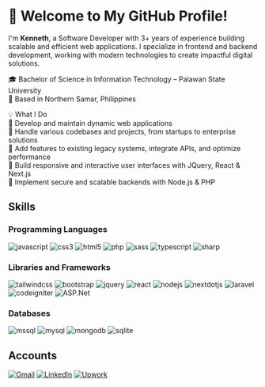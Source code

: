 # 👋 Welcome to My GitHub Profile!
I'm <b>Kenneth</b>, a Software Developer with 3+ years of experience building scalable and efficient web applications. I specialize in frontend and backend development, working with modern technologies to create impactful digital solutions.

🎓 Bachelor of Science in Information Technology – Palawan State University
</br>
📍 Based in Northern Samar, Philippines

💡 What I Do
</br>
🔹 Develop and maintain dynamic web applications
</br>
🔹 Handle various codebases and projects, from startups to enterprise solutions
</br>
🔹 Add features to existing legacy systems, integrate APIs, and optimize performance
</br>
🔹 Build responsive and interactive user interfaces with JQuery, React & Next.js
</br>
🔹 Implement secure and scalable backends with Node.js & PHP

<!--
- 🔭 I’m currently working on ...
- 🌱 I’m currently learning ...
- 👯 I’m looking to collaborate on ...
- 🤔 I’m looking for help with ...
- 💬 Ask me about ...
- 📫 How to reach me: ...
- 😄 Pronouns: ...
- ⚡ Fun fact: ...
-->

## Skills
### Programming Languages
![javascript](https://img.shields.io/badge/JavaScript-F7DF1E?style=for-the-badge&logo=javascript&logoColor=21201e) 
![css3](https://img.shields.io/badge/CSS3-1572B6?style=for-the-badge&logo=css3&logoColor=fff) 
![html5](https://img.shields.io/badge/HTML5-E34F26?style=for-the-badge&logo=html5&logoColor=fff) 
![php](https://img.shields.io/badge/PHP-777BB4?style=for-the-badge&logo=php&logoColor=fff) 
![sass](https://img.shields.io/badge/Sass-CC6699?style=for-the-badge&logo=sass&logoColor=fff) 
![typescript](https://img.shields.io/badge/TypeScript-3178C6?style=for-the-badge&logo=typescript&logoColor=fff) 
![sharp](https://img.shields.io/badge/Csharp-99CC00?style=for-the-badge&logo=sharp&logoColor=fff) 

### Libraries and Frameworks
![tailwindcss](https://img.shields.io/badge/Tailwind%20CSS-06B6D4?style=for-the-badge&logo=tailwindcss&logoColor=fff) 
![bootstrap](https://img.shields.io/badge/Bootstrap-7952B3?style=for-the-badge&logo=bootstrap&logoColor=fff) 
![jquery](https://img.shields.io/badge/JQuery-0769AD?style=for-the-badge&logo=jquery&logoColor=fff) 
![react](https://img.shields.io/badge/React%20Js-61DAFB?style=for-the-badge&logo=react&logoColor=000) 
![nodejs](https://img.shields.io/badge/Node.js-339933?style=for-the-badge&logo=node.js&logoColor=fff)
![nextdotjs](https://img.shields.io/badge/NextJS-21201e?style=for-the-badge&logo=nextdotjs&logoColor=fff) 
![laravel](https://img.shields.io/badge/Laravel-FF2D20?style=for-the-badge&logo=laravel&logoColor=fff) 
![codeigniter](https://img.shields.io/badge/CodeIgniter-EF4223?style=for-the-badge&logo=codeigniter&logoColor=fff) 
![ASP.Net](https://img.shields.io/badge/ASP.Net-512BD4?style=for-the-badge&logo=dotnet&logoColor=fff) 
<br/>

### Databases
![mssql](https://img.shields.io/badge/MSSQL-F7DF1E?style=for-the-badge&logo=mssql&logoColor=fff) 
![mysql](https://img.shields.io/badge/MySQL-4479A1?style=for-the-badge&logo=mysql&logoColor=fff) 
![mongodb](https://img.shields.io/badge/MongoDB-47A248?style=for-the-badge&logo=mongodb&logoColor=fff)
![sqlite](https://img.shields.io/badge/SQLite-003B57?style=for-the-badge&logo=sqlite&logoColor=fff)
<!--![flutter](https://img.shields.io/badge/Flutter-02569B?style=for-the-badge&logo=flutter&logoColor=fff)-->
<!-- ![vite](https://img.shields.io/badge/.Vite-646CFF?style=for-the-badge&logo=vite&logoColor=fff) -->

<!--
### Tools and Platforms
![adobephotoshop](https://img.shields.io/badge/Adobe%20Photoshop-31A8FF?style=for-the-badge&logo=adobephotoshop&logoColor=fff) 
![figma](https://img.shields.io/badge/Figma-F24E1E?style=for-the-badge&logo=figma&logoColor=fff) 
![visualstudiocode](https://img.shields.io/badge/Visual%20Studio%20Code-007ACC?style=for-the-badge&logo=visualstudiocode&logoColor=fff) <br/>
![postman](https://img.shields.io/badge/Postman-FF6C37?style=for-the-badge&logo=postman&logoColor=fff) 
![googlechrome](https://img.shields.io/badge/Google%20Chrome-4285F4?style=for-the-badge&logo=googlechrome&logoColor=fff) 
![heroku](https://img.shields.io/badge/Heroku-430098?style=for-the-badge&logo=heroku&logoColor=fff) <br/>
![github](https://img.shields.io/badge/GitHub-181717?style=for-the-badge&logo=github&logoColor=fff) 
![bitbucket](https://img.shields.io/badge/Bitbucket-0052CC?style=for-the-badge&logo=bitbucket&logoColor=fff) 
-->

## Accounts

<p>
<a href="mailto:keanolida7296@gmail.com" target="_blank"><img alt="Gmail" src="https://img.shields.io/badge/Email-EA4335?&style=for-the-badge&logo=gmail&logoColor=white" /></a> 
<!-- <a href="https://twitter.com/whyme_27" target="_blank"><img alt="Twitter" src="https://img.shields.io/badge/twitter-%231DA1F2.svg?&style=for-the-badge&logo=twitter&logoColor=white" /></a>  -->
<a href="https://www.linkedin.com/in/kenneth-andales-20ba62240/" target="_blank"><img alt="LinkedIn" src="https://img.shields.io/badge/linkedin-%230077B5.svg?&style=for-the-badge&logo=linkedin&logoColor=white" /></a> 
<!-- <a href="https://www.instagram.com/kenolitan/" target="_blank"><img alt="Instagram" src="https://img.shields.io/badge/Instagram-E4405F?&style=for-the-badge&logo=instagram&logoColor=white" /></a> -->
<a href="https://www.upwork.com/freelancers/~0135c2e932c50f312f" target="_blank"><img alt="Upwork" src="https://img.shields.io/badge/Upwork-6FDA44?&style=for-the-badge&logo=upwork&logoColor=white" /></a>
</p>
